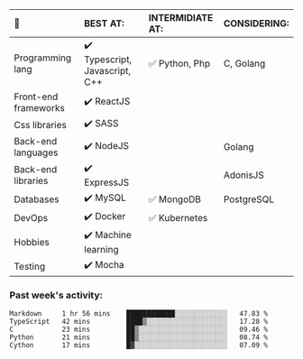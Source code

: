 
:large_blue_circle: | BEST AT: | INTERMIDIATE AT: | CONSIDERING:
:------------ | :-------------| :-------------| :-------------
Programming lang | :heavy_check_mark: Typescript, Javascript, C++ | :white_check_mark: Python, Php | C, Golang
Front-end frameworks| :heavy_check_mark: ReactJS |  |
Css libraries | :heavy_check_mark:  SASS | |
Back-end languages| :heavy_check_mark: NodeJS | | Golang
Back-end libraries |:heavy_check_mark: ExpressJS| | AdonisJS
Databases | :heavy_check_mark: MySQL |  :white_check_mark: MongoDB | PostgreSQL
DevOps | :heavy_check_mark: Docker | :white_check_mark: Kubernetes
Hobbies | :heavy_check_mark: Machine learning | 
Testing | :heavy_check_mark: Mocha |

### Past week's activity:
<!--START_SECTION:waka-->
```text
Markdown     1 hr 56 mins    ████████████░░░░░░░░░░░░░   47.83 % 
TypeScript   42 mins         ████▒░░░░░░░░░░░░░░░░░░░░   17.28 % 
C            23 mins         ██▒░░░░░░░░░░░░░░░░░░░░░░   09.46 % 
Python       21 mins         ██▒░░░░░░░░░░░░░░░░░░░░░░   08.74 % 
Cython       17 mins         █▓░░░░░░░░░░░░░░░░░░░░░░░   07.09 % 
```
<!--END_SECTION:waka-->
